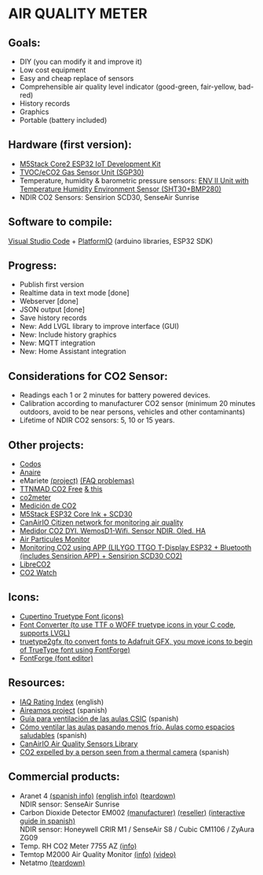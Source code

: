 AIR QUALITY METER
=================


Goals:
-----
* DIY (you can modify it and improve it)
* Low cost equipment
* Easy and cheap replace of sensors
* Comprehensible air quality level indicator (good-green, fair-yellow, bad-red)
* History records
* Graphics
* Portable (battery included)


Hardware (first version):
------------------------
* [M5Stack Core2 ESP32 IoT Development Kit](https://docs.m5stack.com/#/en/core/core2?id=m5core2)
* [TVOC/eCO2 Gas Sensor Unit (SGP30)](https://docs.m5stack.com/#/en/unit/tvoc?id=tvoceco2)
* Temperature, humidity & barometric pressure sensors: [ENV II Unit with Temperature Humidity Environment Sensor (SHT30+BMP280)](https://docs.m5stack.com/#/en/unit/envII?id=env-ii)
* NDIR CO2 Sensors: Sensirion SCD30, SenseAir Sunrise


Software to compile: 
-------------------
[Visual Studio Code](https://code.visualstudio.com/) + [PlatformIO](https://platformio.org/install/ide?install=vscode) (arduino libraries, ESP32 SDK) 


Progress:
--------
* Publish first version
* Realtime data in text mode [done]
* Webserver [done]
* JSON output [done]
* Save history records
* New: Add LVGL library to improve interface (GUI)
* New: Include history graphics
* New: MQTT integration
* New: Home Assistant integration
  
  
Considerations for CO2 Sensor:
-----------------------------
* Readings each 1 or 2 minutes for battery powered devices.
* Calibration according to manufacturer CO2 sensor (minimum 20 minutes outdoors, avoid to be near persons, vehicles and other contaminants)
* Lifetime of NDIR CO2 sensors: 5, 10 or 15 years.
  
  
Other projects:
--------------
* [Codos](https://github.com/miguelangelcasanova/codos)
* [Anaire](https://github.com/anaireorg/anaire-devices) 
* eMariete [(project)](https://emariete.com/en/home-co2-meter/) [(FAQ problemas)](https://emariete.com/medidor-casero-co2/#_Tienes_problemas_Preguntas_mas_frecuentes_del_medidor_de_CO2)
* [TTNMAD CO2 Free](https://github.com/IoTopenTech/TTNMAD_CO2_FREE) [& this](https://www.medialab-prado.es/en/activities/building-co2-nodes-lorawan-and-ttnmad-v23)
* [co2meter](https://github.com/miguelfreitas/co2meter) 
* [Medición de CO2](http://www.jorgealiaga.com.ar/?page_id=2864)
* [M5Stack ESP32 Core Ink + SCD30](https://github.com/hpsaturn/co2_m5coreink)
* [CanAirIO Citizen network for monitoring air quality](https://canair.io/)
* [Medidor CO2 DYI. WemosD1-Wifi. Sensor NDIR. Oled. HA](https://www.youtube.com/watch?v=Gk2qnFJ18o8&feature=youtu.be)
* [Air Particules Monitor](https://sensor.community/en/sensors/airrohr/)
* [Monitoring CO2 using APP (LILYGO TTGO T-Display ESP32 + Bluetooth (includes Sensirion APP) + Sensirion SCD30 CO2)](https://github.com/Sensirion/arduino-ble-gadget/blob/master/documents/SCD30_Monitor_Tutorial.md)
* [LibreCO2](https://github.com/danielbernalb/LibreCO2)
* [CO2 Watch](https://emariete.com/en/hairpiece2-meter-co2-wrist-wearable/)


Icons:
-----
* [Cupertino Truetype Font (icons)](https://github.com/flutter/cupertino_icons/blob/master/assets/CupertinoIcons.ttf)
* [Font Converter (to use TTF o WOFF truetype icons in your C code, supports LVGL)](https://lvgl.io/tools/fontconverter)
* [truetype2gfx (to convert fonts to Adafruit GFX, you move icons to begin of TrueType font using FontForge)](https://rop.nl/truetype2gfx/)
* [FontForge (font editor)](https://fontforge.org/en-US/)


Resources:
---------
* [IAQ Rating Index](http://www.iaquk.org.uk/ESW/Files/IAQ_Rating_Index.pdf) (english)
* [Aireamos project](https://www.aireamos.org/) (spanish)
* [Guía para ventilación de las aulas CSIC](https://digital.csic.es/handle/10261/221538) (spanish)
* [Cómo ventilar las aulas pasando menos frío. Aulas como espacios saludables](https://www.youtube.com/watch?v=1XhTSbLFt1w) (spanish)
* [CanAirIO Air Quality Sensors Library](https://github.com/kike-canaries/canairio_sensorlib)
* [CO2 expelled by a person seen from a thermal camera](https://amp.rtve.es/noticias/20210312/coronavirus-aerosoles-imagenes/2081740.shtml) (spanish)


Commercial products:
-------------------
* Aranet 4 [(spanish info)](https://www.aranet4.es/) [(english info)](https://aranet4.com/) [(teardown)](https://kaspars.net/blog/aranet4-teardown)  
  NDIR sensor: SenseAir Sunrise
* Carbon Dioxide Detector EM002 [(manufacturer)](https://gd-deyi.en.alibaba.com/product/1600208803526-819921884/DEYI_Indoor_CO2_Meter_Temperature_and_Relative_Humidity_Carbon_Dioxide_Detector_NDIR_Channel_Sensor_Data_Logger_0_9999ppm.html) [(reseller)](https://www.kkmoon.com/p-e9194.html) [(interactive guide in spanish)](https://view.genial.ly/5fda916d37663f0d6c04ee89)  
  NDIR sensor: Honeywell CRIR M1 / SenseAir S8 / Cubic CM1106 / ZyAura ZG09
* Temp. RH CO2 Meter 7755 AZ [(info)](https://www.az-instrument.com.tw/en/product-616380/Temp-RH-CO2-Meter-7755-AZ.html)
* Temtop M2000 Air Quality Monitor [(info)](https://www.elitechustore.com/collections/air-quality-detector/products/temtop-m2000-2nd-generation-air-quality-monitor-for-pm2-5-pm10-particles-co2-hcho-temperature-humidity-settable-audio-alarm-data-export-recording-curve-easy-calibration) [(video)](https://www.youtube.com/watch?v=ITUzYioZhCs)
* Netatmo [(teardown)](https://www.fictiv.com/teardowns/netatmo-weather-station-teardown-part-2-indoor-module)

